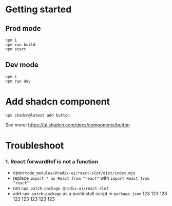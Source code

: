 # Getting started
## Prod mode
```shell
npm i
npm run build
npm start
```

## Dev mode
```shell
npm i
npm run dev
```

# Add shadcn component
```shell
npx shadcn@latest add button
```
See more: https://ui.shadcn.com/docs/components/button

# Troubleshoot
### 1. React.forwardRef is not a function
- open `node_modules/@radix-ui/react-slot/dist/index.mjs`
- replace `import * as React from "react"` with `import React from "react"`
- run `npx patch-package @radix-ui/react-slot`
- add `npx patch-package` as a postinstall script in `package.json`
123
123
123
123
123
123
123
123
